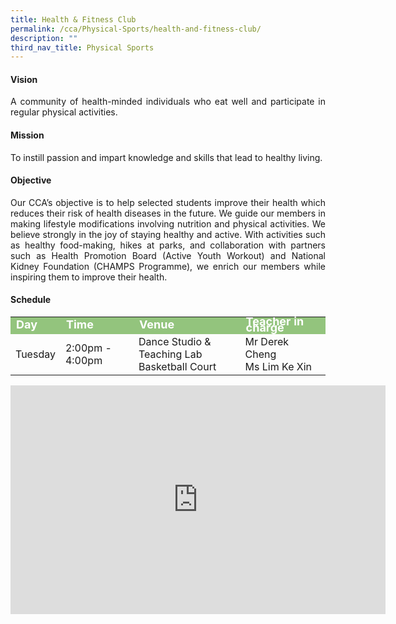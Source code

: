 ```yaml
---
title: Health & Fitness Club
permalink: /cca/Physical-Sports/health-and-fitness-club/
description: ""
third_nav_title: Physical Sports
---
```

<h4>Vision</h4>   
<p style="text-align:justify">A community of health-minded individuals who eat well and participate in regular physical activities.</p>
<h4>Mission</h4>   
<p style="text-align:justify">To instill passion and impart knowledge and skills that lead to healthy living.</p>
<h4>Objective</h4>  
<p style="text-align:justify">Our CCA’s objective is to help selected students improve their health which reduces their risk of health diseases in the future. We guide our members in making lifestyle modifications involving nutrition and physical activities. We believe strongly in the joy of staying healthy and active. With activities such as healthy food-making, hikes at parks, and collaboration with partners such as Health Promotion Board (Active Youth Workout) and National Kidney Foundation (CHAMPS Programme), we enrich our members while inspiring them to improve their health.</p>
<h4>Schedule</h4>
<p>
	<table>
		<tbody>
			<tr style="line-height:10px; background-color:rgb(147,196,125); font-weight: bold; font-size:18px; color:white"><td>Day</td><td>Time</td><td>Venue</td><td>Teacher in charge</td></tr>
			<tr><td>Tuesday</td><td>2:00pm - 4:00pm</td><td>Dance Studio & Teaching Lab <br>Basketball Court</td><td>Mr Derek Cheng<br>Ms Lim Ke Xin</td></tr>
			<tr></tr>
		</tbody>
		</table>

<center><iframe allowfullscreen="true" height="366" width="600" frameborder="0" src="https://docs.google.com/presentation/d/e/2PACX-1vQqn9fJZpQQBAZ9-zWZOUjE2Y14ic3kvw3CAYSQ--KkpT1WhZCj35Sw8zrxvQNDbexhNIu4FAMsJjzL/embed?start=false&amp;loop=false&amp;delayms=3000"></iframe></center>